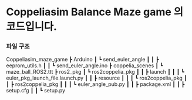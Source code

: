 # Coppeliasim Balance Maze game 의 코드입니다.
### 파일 구조
Coppeliasim_maze_game
 ┣ Arduino
 ┃ ┗ send_euler_angle
 ┃ ┃ ┣ eeprom_utils.h
 ┃ ┃ ┗ send_euler_angle.ino
 ┣ coppelia_scenes
 ┃ ┗ maze_ball_ROS2.ttt
 ┣ ros2_pkg
 ┃ ┗ ros2coppelia_pkg
 ┃ ┃ ┣ launch
 ┃ ┃ ┃ ┗ euler_pkg_launch_file.launch.py
 ┃ ┃ ┣ resource
 ┃ ┃ ┃ ┗ ros2coppelia_pkg
 ┃ ┃ ┣ ros2coppelia_pkg
 ┃ ┃ ┃ ┗ euler_angle_pub.py
 ┃ ┃ ┣ package.xml
 ┃ ┃ ┣ setup.cfg
 ┃ ┃ ┗ setup.py
